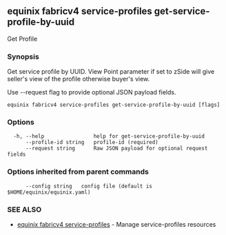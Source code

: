 ## equinix fabricv4 service-profiles get-service-profile-by-uuid

Get Profile

### Synopsis

Get service profile by UUID. View Point parameter if set to zSide will give seller's view of the profile otherwise buyer's view.

Use --request flag to provide optional JSON payload fields.

```
equinix fabricv4 service-profiles get-service-profile-by-uuid [flags]
```

### Options

```
  -h, --help                help for get-service-profile-by-uuid
      --profile-id string   profile-id (required)
      --request string      Raw JSON payload for optional request fields
```

### Options inherited from parent commands

```
      --config string   config file (default is $HOME/equinix/equinix.yaml)
```

### SEE ALSO

* [equinix fabricv4 service-profiles](equinix_fabricv4_service-profiles.md)	 - Manage service-profiles resources

